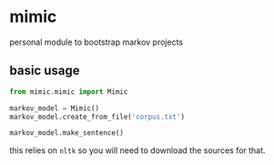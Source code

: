 # mimic
personal module to bootstrap markov projects

## basic usage
``` python
from mimic.mimic import Mimic

markov_model = Mimic()
markov_model.create_from_file('corpus.txt')

markov_model.make_sentence()
```

this relies on `nltk` so you will need to download the sources for that.
